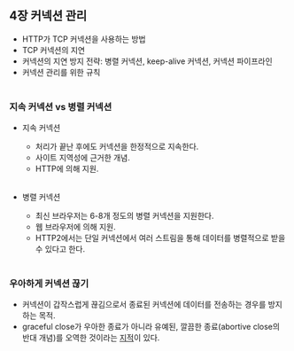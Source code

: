 ## 4장 커넥션 관리
- HTTP가 TCP 커넥션을 사용하는 방법<br/>
- TCP 커넥션의 지연<br/>
- 커넥션의 지연 방지 전략: 병렬 커넥션, keep-alive 커넥션, 커넥션 파이프라인<br/>
- 커넥션 관리를 위한 규칙<br/><br/>

### 지속 커넥션 vs 병렬 커넥션
- 지속 커넥션<br/>
    - 처리가 끝난 후에도 커넥션을 한정적으로 지속한다.<br/>
    - 사이트 지역성에 근거한 개념.<br/>
    - HTTP에 의해 지원.<br/><br/>

- 병렬 커넥션<br/>
    - 최신 브라우저는 6-8개 정도의 병렬 커넥션을 지원한다.<br/>
    - 웹 브라우저에 의해 지원.<br/>
    - HTTP2에서는 단일 커넥션에서 여러 스트림을 통해 데이터를 병렬적으로 받을 수 있다고 한다.<br/><br/>

### 우아하게 커넥션 끊기
- 커넥션이 갑작스럽게 끊김으로서 종료된 커넥션에 데이터를 전송하는 경우를 방지하는 목적.<br/>
- graceful close가 우아한 종료가 아니라 유예된, 깔끔한 종료(abortive close의 반대 개념)를 오역한 것이라는 [지적](https://sunyzero.tistory.com/269)이 있다.<br/><br/>

